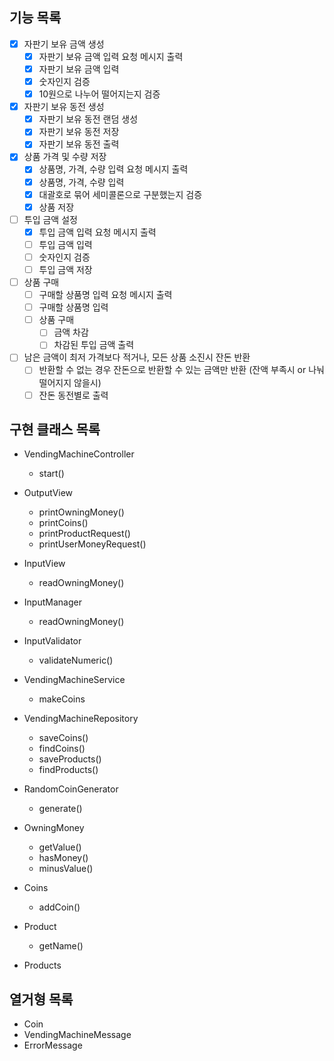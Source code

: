 ## 기능 목록
- [x] 자판기 보유 금액 생성
  - [x] 자판기 보유 금액 입력 요청 메시지 출력
  - [x] 자판기 보유 금액 입력
  - [x] 숫자인지 검증
  - [x] 10원으로 나누어 떨어지는지 검증
- [x] 자판기 보유 동전 생성
  - [x] 자판기 보유 동전 랜덤 생성
  - [x] 자판기 보유 동전 저장
  - [x] 자판기 보유 동전 출력
- [x] 상품 가격 및 수량 저장
  - [x] 상품명, 가격, 수량 입력 요청 메시지 출력
  - [x] 상품명, 가격, 수량 입력
  - [x] 대괄호로 묶어 세미콜론으로 구분했는지 검증
  - [x] 상품 저장
- [ ] 투입 금액 설정
  - [x] 투입 금액 입력 요청 메시지 출력
  - [ ] 투입 금액 입력
  - [ ] 숫자인지 검증
  - [ ] 투입 금액 저장
- [ ] 상품 구매
  - [ ] 구매할 상품명 입력 요청 메시지 출력
  - [ ] 구매할 상품명 입력
  - [ ] 상품 구매
    - [ ] 금액 차감
    - [ ] 차감된 투입 금액 출력
- [ ] 남은 금액이 최저 가격보다 적거나, 모든 상품 소진시 잔돈 반환
  - [ ] 반환할 수 없는 경우 잔돈으로 반환할 수 있는 금액만 반환 (잔액 부족시 or 나눠 떨어지지 않을시)
  - [ ] 잔돈 동전별로 출력

## 구현 클래스 목록

- VendingMachineController
  - start()

- OutputView
  - printOwningMoney()
  - printCoins()
  - printProductRequest()
  - printUserMoneyRequest()

- InputView
  - readOwningMoney()

- InputManager
  - readOwningMoney()

- InputValidator
  - validateNumeric()

- VendingMachineService
  - makeCoins

- VendingMachineRepository
  - saveCoins()
  - findCoins()
  - saveProducts()
  - findProducts()

- RandomCoinGenerator
  - generate()

- OwningMoney
  - getValue()
  - hasMoney()
  - minusValue()

- Coins
  - addCoin()

- Product
  - getName()

- Products

## 열거형 목록
- Coin
- VendingMachineMessage
- ErrorMessage
